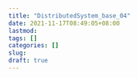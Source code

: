 ```yaml
---
title: "DistributedSystem_base_04"
date: 2021-11-17T08:49:05+08:00
lastmod:
tags: []
categories: []
slug:
draft: true
---
```



